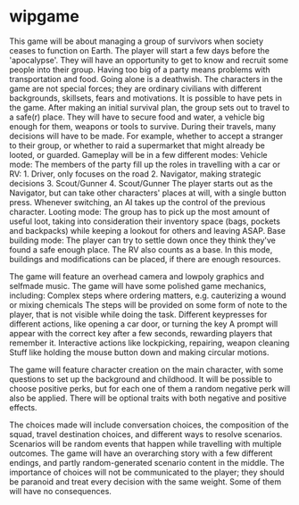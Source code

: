 # wipgame

This game will be about managing a group of survivors when society ceases to function on Earth.
The player will start a few days before the 'apocalypse'. They will have an opportunity to get to know
and recruit some people into their group. Having too big of a party means problems with transportation 
and food. Going alone is a deathwish.
The characters in the game are not special forces; they are ordinary civilians with different backgrounds,
skillsets, fears and motivations. It is possible to have pets in the game.
After making an initial survival plan, the group sets out to travel to a safe(r) place.
They will have to secure food and water, a vehicle big enough for them, weapons or tools to survive.
During their travels, many decisions will have to be made. For example, whether to accept a stranger to 
their group, or whether to raid a supermarket that might already be looted, or guarded.
Gameplay will be in a few different modes:
  Vehicle mode:
    The members of the party fill up the roles in travelling with a car or RV: 
      1. Driver, only focuses on the road
      2. Navigator, making strategic decisions
      3. Scout/Gunner
      4. Scout/Gunner
    The player starts out as the Navigator, but can take other characters' places at will, with a 
    single button press. Whenever switching, an AI takes up the control of the previous character.
  Looting mode:
    The group has to pick up the most amount of useful loot, taking into consideration their inventory
    space (bags, pockets and backpacks) while keeping a lookout for others and leaving ASAP.
  Base building mode:
    The player can try to settle down once they think they've found a safe enough place.
    The RV also counts as a base. In this mode, buildings and modifications can be placed, if there are 
    enough resources.

The game will feature an overhead camera and lowpoly graphics and selfmade music.
The game will have some polished game mechanics, including:
  Complex steps where ordering matters, e.g. cauterizing a wound or mixing chemicals
    The steps will be provided on some form of note to the player, that is not visible while doing the task.
  Different keypresses for different actions, like opening a car door, or turning the key
    A prompt will appear with the correct key after a few seconds, rewarding players that remember it.
  Interactive actions like lockpicking, repairing, weapon cleaning
    Stuff like holding the mouse button down and making circular motions.

The game will feature character creation on the main character, with some questions to set up the background
and childhood. It will be possible to choose positive perks, but for each one of them a random negative perk will 
also be applied. There will be optional traits with both negative and positive effects.

The choices made will include conversation choices, the composition of the squad, travel destination choices, 
and different ways to resolve scenarios. Scenarios will be random events that happen while travelling with 
multiple outcomes. The game will have an overarching story with a few different endings, and partly random-generated
scenario content in the middle. The importance of choices will not be communicated to the player; they should be 
paranoid and treat every decision with the same weight. Some of them will have no consequences. 
